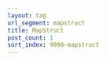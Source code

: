 ```yaml
---
layout: tag
url_segment: mapstruct
title: MapStruct
post_count: 1
sort_index: 9998-mapstruct
---
```

